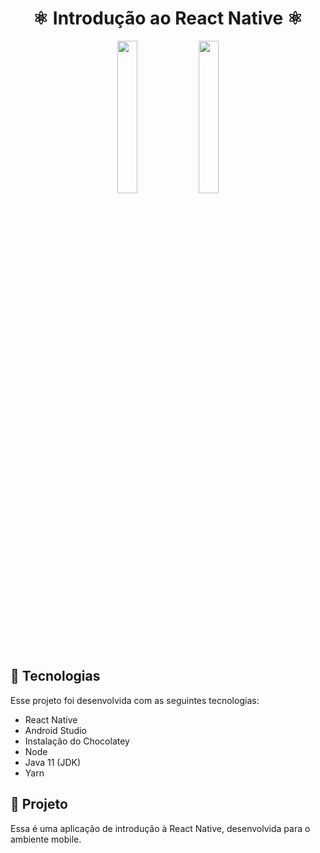 <h1 align='center'> 
  ⚛ Introdução ao React Native ⚛ 
</h1>


<p align='center'>
  <img alt="" src="https://user-images.githubusercontent.com/91515270/176670606-b4dacea3-6b85-4642-99c5-7b34b4dd11bb.png" width="25%">
  <img alt="" src="https://user-images.githubusercontent.com/91515270/176678559-232b1ada-cff5-4965-afcf-8ee915e60c25.png" width="25%">
<p/>

<h2 > 
  🚀 Tecnologias
</h2>

Esse projeto foi desenvolvida com as seguintes tecnologias:

- React Native
- Android Studio
- Instalação do Chocolatey
- Node
- Java 11 (JDK)
- Yarn

<h2 > 
  🚧 Projeto
</h2>

Essa é uma aplicação de introdução à React Native, desenvolvida para o ambiente mobile. 


